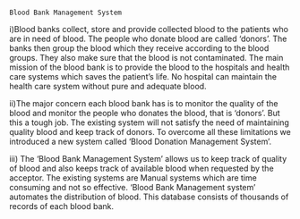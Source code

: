                                                                                   Blood Bank Management System


i)Blood banks collect, store and provide collected blood to the patients who are in need of blood. 
The people who donate blood are called ‘donors’. The banks then group the blood which they 
receive according to the blood groups. They also make sure that the blood is not contaminated. 
The main mission of the blood bank is to provide the blood to the hospitals and health care 
systems which saves the patient’s life. No hospital can maintain the health care system without 
pure and adequate blood.  

ii)The major concern each blood bank has is to monitor the quality of the 
blood and monitor the people who donates the blood, that is ‘donors’. But this a tough job. The 
existing system will not satisfy the need of maintaining quality blood and keep track of donors. 
To overcome all these limitations we introduced a new system called ‘Blood Donation 
Management System’. 


iii) The ‘Blood Bank Management System’ allows us to keep track of quality 
of blood and also keeps track of available blood when requested by the acceptor. The existing 
systems are Manual systems which are time consuming and not so effective. ‘Blood Bank 
Management system’ automates the distribution of blood. This database consists of thousands 
of records of each blood bank. 

